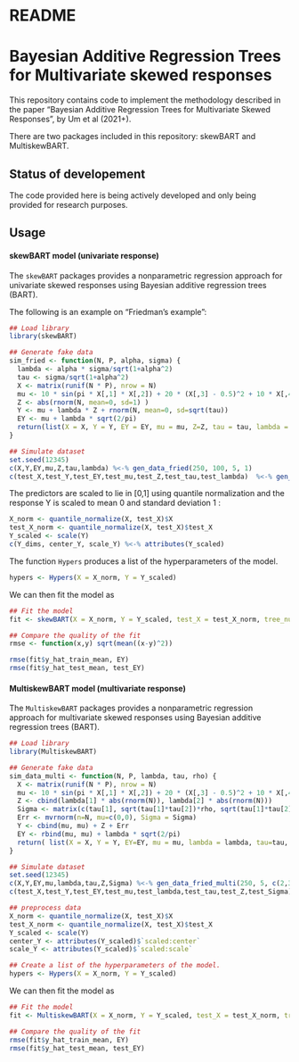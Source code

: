 README
================



# Bayesian Additive Regression Trees for Multivariate skewed responses

This repository contains code to implement the methodology described in
the paper “Bayesian Additive Regression Trees for Multivariate Skewed
Responses”, by Um et al (2021+).

There are two packages included in this repository: skewBART and
MultiskewBART.

## Status of developement

The code provided here is being actively developed and only being
provided for research purposes.

## Usage

#### skewBART model (univariate response)

The `skewBART` packages provides a nonparametric regression approach for
univariate skewed responses using Bayesian additive regression trees
(BART).

The following is an example on “Friedman’s example”:

``` r
## Load library
library(skewBART)

## Generate fake data
sim_fried <- function(N, P, alpha, sigma) {
  lambda <- alpha * sigma/sqrt(1+alpha^2)
  tau <- sigma/sqrt(1+alpha^2)
  X <- matrix(runif(N * P), nrow = N)
  mu <- 10 * sin(pi * X[,1] * X[,2]) + 20 * (X[,3] - 0.5)^2 + 10 * X[,4] + 5 * X[,5]
  Z <- abs(rnorm(N, mean=0, sd=1) )
  Y <- mu + lambda * Z + rnorm(N, mean=0, sd=sqrt(tau))
  EY <- mu + lambda * sqrt(2/pi)
  return(list(X = X, Y = Y, EY = EY, mu = mu, Z=Z, tau = tau, lambda = lambda))
}

## Simulate dataset
set.seed(12345)
c(X,Y,EY,mu,Z,tau,lambda) %<-% gen_data_fried(250, 100, 5, 1)
c(test_X,test_Y,test_EY,test_mu,test_Z,test_tau,test_lambda)  %<-% gen_data_fried(250, 100, 5 ,1)
```

The predictors are scaled to lie in \[0,1\] using quantile normalization
and the response Y is scaled to mean 0 and standard deviation 1 :

``` r
X_norm <- quantile_normalize(X, test_X)$X
test_X_norm <- quantile_normalize(X, test_X)$test_X
Y_scaled <- scale(Y)
c(Y_dims, center_Y, scale_Y) %<-% attributes(Y_scaled)
```

The function `Hypers` produces a list of the hyperparameters of the
model.

``` r
hypers <- Hypers(X = X_norm, Y = Y_scaled)
```

We can then fit the model as

``` r
## Fit the model
fit <- skewBART(X = X_norm, Y = Y_scaled, test_X = test_X_norm, tree_num=200, iter= 5000, burn =2500)

## Compare the quality of the fit
rmse <- function(x,y) sqrt(mean((x-y)^2))

rmse(fit$y_hat_train_mean, EY)
rmse(fit$y_hat_test_mean, test_EY)
```

#### MultiskewBART model (multivariate response)

The `MultiskewBART` packages provides a nonparametric regression
approach for multivariate skewed responses using Bayesian additive
regression trees (BART).

``` r
## Load library
library(MultiskewBART)

## Generate fake data
sim_data_multi <- function(N, P, lambda, tau, rho) {
  X <- matrix(runif(N * P), nrow = N)
  mu <- 10 * sin(pi * X[,1] * X[,2]) + 20 * (X[,3] - 0.5)^2 + 10 * X[,4] + 5 * X[,5] 
  Z <- cbind(lambda[1] * abs(rnorm(N)), lambda[2] * abs(rnorm(N)))
  Sigma <- matrix(c(tau[1], sqrt(tau[1]*tau[2])*rho, sqrt(tau[1]*tau[2])*rho, tau[2]), 2, 2)
  Err <- mvrnorm(n=N, mu=c(0,0), Sigma = Sigma)
  Y <- cbind(mu, mu) + Z + Err
  EY <- rbind(mu, mu) + lambda * sqrt(2/pi)
  return( list(X = X, Y = Y, EY=EY, mu = mu, lambda = lambda, tau=tau, Z= Z, Sigma = Sigma) )
}

## Simulate dataset
set.seed(12345)
c(X,Y,EY,mu,lambda,tau,Z,Sigma) %<-% gen_data_fried_multi(250, 5, c(2,3), c(1,1), 0.5)
c(test_X,test_Y,test_EY,test_mu,test_lambda,test_tau,test_Z,test_Sigma) %<-% gen_data_fried_multi(100, 5, c(2,3), c(1,1), 0.5)

## preprocess data
X_norm <- quantile_normalize(X, test_X)$X
test_X_norm <- quantile_normalize(X, test_X)$test_X
Y_scaled <- scale(Y)
center_Y <- attributes(Y_scaled)$`scaled:center`
scale_Y <- attributes(Y_scaled)$`scaled:scale`

## Create a list of the hyperparameters of the model. 
hypers <- Hypers(X = X_norm, Y = Y_scaled)
```

We can then fit the model as

``` r
## Fit the model
fit <- MultiskewBART(X = X_norm, Y = Y_scaled, test_X = test_X_norm, tree_num=200, iter= 2500, burn =5000) 

## Compare the quality of the fit
rmse(fit$y_hat_train_mean, EY)
rmse(fit$y_hat_test_mean, test_EY)
```
